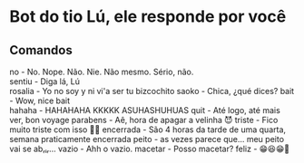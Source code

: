# Bot do tio Lú, ele responde por você

## Comandos

no - No. Nope. Não. Nie. Não mesmo. Sério, não.  
sentiu - Diga lá, Lú  
rosalia - Yo no soy y ni vi'a ser tu bizcochito
saoko - Chica, ¿qué dices?
bait - Wow, nice bait  
hahaha - HAHAHAHA KKKKK ASUHASHUHUAS
quit - Até logo, até mais ver, bon voyage
parabens - Aê, hora de apagar a velinha 😈
triste - Fico muito triste com isso 🎉🎉
encerrada - São 4 horas da tarde de uma quarta, semana praticamente encerrada
peito - as vezes parece que... meu peito vai se abᵣᵢᵣ...
vazio - Ahh o vazio.
macetar - Posso macetar?
feliz - 😁😆😁🤪
